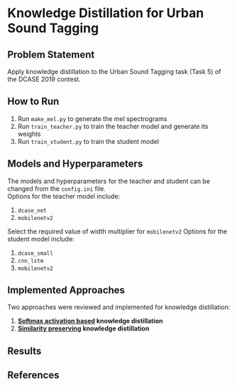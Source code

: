 # Knowledge Distillation for Urban Sound Tagging

## Problem Statement
Apply knowledge distillation to the Urban Sound Tagging task (Task 5) of the DCASE 2019 contest.

## How to Run
1. Run `make_mel.py` to generate the mel spectrograms
2. Run `train_teacher.py` to train the teacher model and generate its weights
3. Run `train_student.py` to train the student model

## Models and Hyperparameters
The models and hyperparameters for the teacher and student can be changed from the `config.ini` file. <br>
Options for the teacher model include: <br>
1. `dcase_net`
2. `mobilenetv2` 

Select the required value of width multiplier for `mobilenetv2`
Options for the student model include: <br>
1. `dcase_small`
2. `cnn_lstm`
3. `mobilenetv2`

## Implemented Approaches
Two approaches were reviewed and implemented for knowledge distillation:
1. <b>[Softmax activation based](https://arxiv.org/abs/1503.02531)  knowledge distillation</b>
2. <b>[Similarity preserving](https://openaccess.thecvf.com/content_ICCV_2019/papers/Tung_Similarity-Preserving_Knowledge_Distillation_ICCV_2019_paper.pdf) knowledge distillation </b> 

## Results

## References

